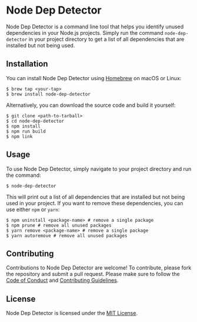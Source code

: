 # Node Dep Detector

Node Dep Detector is a command line tool that helps you identify unused dependencies in your Node.js projects. Simply run the command `node-dep-detector` in your project directory to get a list of all dependencies that are installed but not being used.

## Installation

You can install Node Dep Detector using [Homebrew](https://brew.sh/) on macOS or Linux:

```
$ brew tap <your-tap>
$ brew install node-dep-detector
```

Alternatively, you can download the source code and build it yourself:

```
$ git clone <path-to-tarball>
$ cd node-dep-detector
$ npm install
$ npm run build
$ npm link
```

## Usage

To use Node Dep Detector, simply navigate to your project directory and run the command:

````
$ node-dep-detector
````

This will print out a list of all dependencies that are installed but not being used in your project. If you want to remove these dependencies, you can use either `npm` or `yarn`:

```
$ npm uninstall <package-name> # remove a single package
$ npm prune # remove all unused packages
$ yarn remove <package-name> # remove a single package
$ yarn autoremove # remove all unused packages
```

## Contributing

Contributions to Node Dep Detector are welcome! To contribute, please fork the repository and submit a pull request. Please make sure to follow the [Code of Conduct](CODE_OF_CONDUCT.md) and [Contributing Guidelines](CONTRIBUTING.md).

## License

Node Dep Detector is licensed under the [MIT License](LICENSE).
